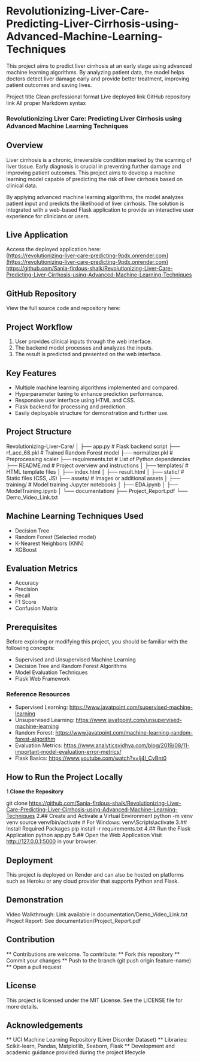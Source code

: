 # Revolutionizing-Liver-Care-Predicting-Liver-Cirrhosis-using-Advanced-Machine-Learning-Techniques
This project aims to predict liver cirrhosis at an early stage using advanced machine learning algorithms. By analyzing patient data, the model helps doctors detect liver damage early and provide better treatment, improving patient outcomes and saving lives.

Project title
Clean professional format
Live deployed link
GitHub repository link
All proper Markdown syntax

### Revolutionizing Liver Care: Predicting Liver Cirrhosis using Advanced Machine Learning Techniques ###

## Overview
Liver cirrhosis is a chronic, irreversible condition marked by the scarring of liver tissue. Early diagnosis is crucial in preventing further damage and improving patient outcomes. This project aims to develop a machine learning model capable of predicting the risk of liver cirrhosis based on clinical data.

By applying advanced machine learning algorithms, the model analyzes patient input and predicts the likelihood of liver cirrhosis. The solution is integrated with a web-based Flask application to provide an interactive user experience for clinicians or users.

## Live Application

Access the deployed application here:  
[https://revolutionizing-liver-care-predicting-9pdx.onrender.com](https://revolutionizing-liver-care-predicting-9pdx.onrender.com)
https://github.com/Sania-firdous-shaik/Revolutionizing-Liver-Care-Predicting-Liver-Cirrhosis-using-Advanced-Machine-Learning-Techniques
## GitHub Repository

View the full source code and repository here:  

## Project Workflow

1. User provides clinical inputs through the web interface.
2. The backend model processes and analyzes the inputs.
3. The result is predicted and presented on the web interface.

## Key Features

- Multiple machine learning algorithms implemented and compared.
- Hyperparameter tuning to enhance prediction performance.
- Responsive user interface using HTML and CSS.
- Flask backend for processing and prediction.
- Easily deployable structure for demonstration and further use.

## Project Structure
Revolutionizing-Liver-Care/ │ ├── app.py # Flask backend script ├── rf_acc_68.pkl # Trained Random Forest model ├── normalizer.pkl # Preprocessing scaler ├── requirements.txt # List of Python dependencies ├── README.md # Project overview and instructions │ ├── templates/ # HTML template files │ ├── index.html │ ├── result.html │ ├── static/ # Static files (CSS, JS) ├── assets/ # Images or additional assets │ ├── training/ # Model training Jupyter notebooks │ ├── EDA.ipynb │ ├── ModelTraining.ipynb │ └── documentation/ ├── Project_Report.pdf └── Demo_Video_Link.txt


## Machine Learning Techniques Used

- Decision Tree
- Random Forest (Selected model)
- K-Nearest Neighbors (KNN)
- XGBoost

## Evaluation Metrics

- Accuracy
- Precision
- Recall
- F1 Score
- Confusion Matrix

## Prerequisites

Before exploring or modifying this project, you should be familiar with the following concepts:

- Supervised and Unsupervised Machine Learning
- Decision Tree and Random Forest Algorithms
- Model Evaluation Techniques
- Flask Web Framework

### Reference Resources

- Supervised Learning: https://www.javatpoint.com/supervised-machine-learning  
- Unsupervised Learning: https://www.javatpoint.com/unsupervised-machine-learning  
- Random Forest: https://www.javatpoint.com/machine-learning-random-forest-algorithm  
- Evaluation Metrics: https://www.analyticsvidhya.com/blog/2019/08/11-important-model-evaluation-error-metrics/  
- Flask Basics: https://www.youtube.com/watch?v=lj4I_CvBnt0  

## How to Run the Project Locally
1.**Clone the Repository**

git clone https://github.com/Sania-firdous-shaik/Revolutionizing-Liver-Care-Predicting-Liver-Cirrhosis-using-Advanced-Machine-Learning-Techniques
2.## Create and Activate a Virtual Environment
python -m venv venv
source venv/bin/activate  # For Windows: venv\Scripts\activate
3.## Install Required Packages
pip install -r requirements.txt
4.## Run the Flask Application
python app.py
5.## Open the Web Application
Visit http://127.0.0.1:5000 in your browser.

## Deployment
This project is deployed on Render and can also be hosted on platforms such as Heroku or any cloud provider that supports Python and Flask.

## Demonstration
Video Walkthrough: Link available in documentation/Demo_Video_Link.txt
Project Report: See documentation/Project_Report.pdf
## Contribution
** Contributions are welcome. To contribute:
** Fork this repository
** Commit your changes
** Push to the branch (git push origin feature-name)
** Open a pull request

## License
This project is licensed under the MIT License. See the LICENSE file for more details.

## Acknowledgements
** UCI Machine Learning Repository (Liver Disorder Dataset)
** Libraries: Scikit-learn, Pandas, Matplotlib, Seaborn, Flask
** Development and academic guidance provided during the project lifecycle



